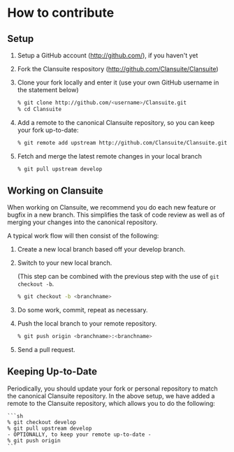# How to contribute

## Setup

 1. Setup a GitHub account (http://github.com/), if you haven't yet
 2. Fork the Clansuite respository (http://github.com/Clansuite/Clansuite)
 3. Clone your fork locally and enter it (use your own GitHub username
    in the statement below)

    ```sh
    % git clone http://github.com/<username>/Clansuite.git
    % cd Clansuite
    ```

 4. Add a remote to the canonical Clansuite repository, so you can keep your fork
    up-to-date:

    ```sh
    % git remote add upstream http://github.com/Clansuite/Clansuite.git
    ```

 5. Fetch and merge the latest remote changes in your local branch

    ```sh
    % git pull upstream develop
    ```

## Working on Clansuite

When working on Clansuite, we recommend you do each new feature or
bugfix in a new branch. This simplifies the task of code review as well
as of merging your changes into the canonical repository.

A typical work flow will then consist of the following:

 1. Create a new local branch based off your develop branch.
 2. Switch to your new local branch.

    (This step can be combined with the previous step with the use of `git checkout -b`.

    ```sh
    % git checkout -b <branchname>
    ```

 3. Do some work, commit, repeat as necessary.
 4. Push the local branch to your remote repository.

     ```sh
     % git push origin <branchname>:<branchname>
     ```

 5. Send a pull request.

## Keeping Up-to-Date

Periodically, you should update your fork or personal repository to
match the canonical Clansuite repository. In the above setup, we have
added a remote to the Clansuite repository, which allows you to do
the following:

    ```sh
    % git checkout develop
    % git pull upstream develop
    - OPTIONALLY, to keep your remote up-to-date -
    % git push origin
    ```
